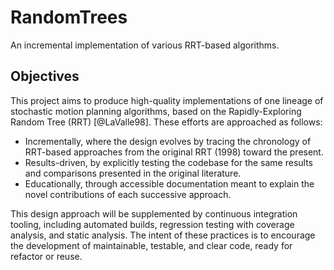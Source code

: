 # RandomTrees

An incremental implementation of various RRT-based algorithms.

## Objectives

This project aims to produce high-quality implementations of one lineage of stochastic motion planning algorithms, based on the Rapidly-Exploring Random Tree (RRT) [@LaValle98]. These efforts are approached as follows:

- Incrementally, where the design evolves by tracing the chronology of RRT-based approaches from the original RRT (1998) toward the present.
- Results-driven, by explicitly testing the codebase for the same results and comparisons presented in the original literature.
- Educationally, through accessible documentation meant to explain the novel contributions of each successive approach.

This design approach will be supplemented by continuous integration tooling, including automated builds, regression testing with coverage analysis, and static analysis. The intent of these practices is to encourage the development of maintainable, testable, and clear code, ready for refactor or reuse.